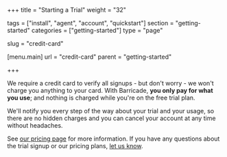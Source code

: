 +++
title = "Starting a Trial"
weight = "32"

tags = ["install", "agent", "account", "quickstart"]
section = "getting-started"
categories = ["getting-started"]
type = "page"

slug = "credit-card"

[menu.main]
    url = "credit-card"
    parent = "getting-started"

+++

We require a credit card to verify all signups - but don't worry - we won't charge you anything to your card. With Barricade, **you only pay for what you use**; and nothing is charged while you're on the free trial plan.

We'll notify you every step of the way about your trial and your usage, so there are no hidden charges and you can cancel your account at any time without headaches.

See [our pricing page](https://barricade.io/pricing/) for more information. If you have any questions about the trial signup or our pricing plans, [let us know](https://barricade.io/about/#contact-info).
